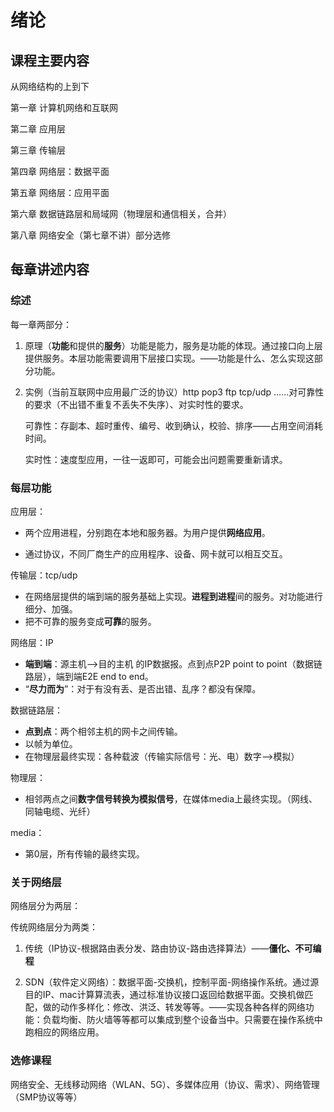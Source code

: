 # 绪论

## 课程主要内容

从网络结构的上到下

第一章 计算机网络和互联网

第二章 应用层

第三章 传输层

第四章 网络层：数据平面

第五章 网络层：应用平面

第六章 数据链路层和局域网（物理层和通信相关，合并）

第八章 网络安全（第七章不讲）部分选修

## 每章讲述内容

### 综述

每一章两部分：

1. 原理（**功能**和提供的**服务**）功能是能力，服务是功能的体现。通过接口向上层提供服务。本层功能需要调用下层接口实现。——功能是什么、怎么实现这部分功能。

2. 实例（当前互联网中应用最广泛的协议）http pop3 ftp tcp/udp ……对可靠性的要求（不出错不重复不丢失不失序）、对实时性的要求。

   可靠性：存副本、超时重传、编号、收到确认，校验、排序——占用空间消耗时间。

   实时性：速度型应用，一往一返即可，可能会出问题需要重新请求。

### 每层功能

应用层：

- 两个应用进程，分别跑在本地和服务器。为用户提供**网络应用**。

- 通过协议，不同厂商生产的应用程序、设备、网卡就可以相互交互。

传输层：tcp/udp 

- 在网络层提供的端到端的服务基础上实现。**进程到进程**间的服务。对功能进行细分、加强。
- 把不可靠的服务变成**可靠**的服务。

网络层：IP

- **端到端**：源主机-->目的主机 的IP数据报。点到点P2P point to point（数据链路层），端到端E2E end to end。
- “**尽力而为**”：对于有没有丢、是否出错、乱序？都没有保障。

数据链路层：

- **点到点**：两个相邻主机的网卡之间传输。
- 以帧为单位。
- 在物理层最终实现：各种载波（传输实际信号：光、电）数字-->模拟）

物理层：

- 相邻两点之间**数字信号转换为模拟信号**，在媒体media上最终实现。（网线、同轴电缆、光纤）

media：

- 第0层，所有传输的最终实现。

### 关于网络层

网络层分为两层：


  传统网络层分为两类：

  1. 传统（IP协议-根据路由表分发、路由协议-路由选择算法）——**僵化、不可编程**

  2. SDN（软件定义网络）：数据平面-交换机，控制平面-网络操作系统。通过源目的IP、mac计算算流表，通过标准协议接口返回给数据平面。交换机做匹配，做的动作多样化：修改、洪泛、转发等等。——实现各种各样的网络功能：负载均衡、防火墙等等都可以集成到整个设备当中。只需要在操作系统中跑相应的网络应用。

### 选修课程

网络安全、无线移动网络（WLAN、5G）、多媒体应用（协议、需求）、网络管理（SMP协议等等）